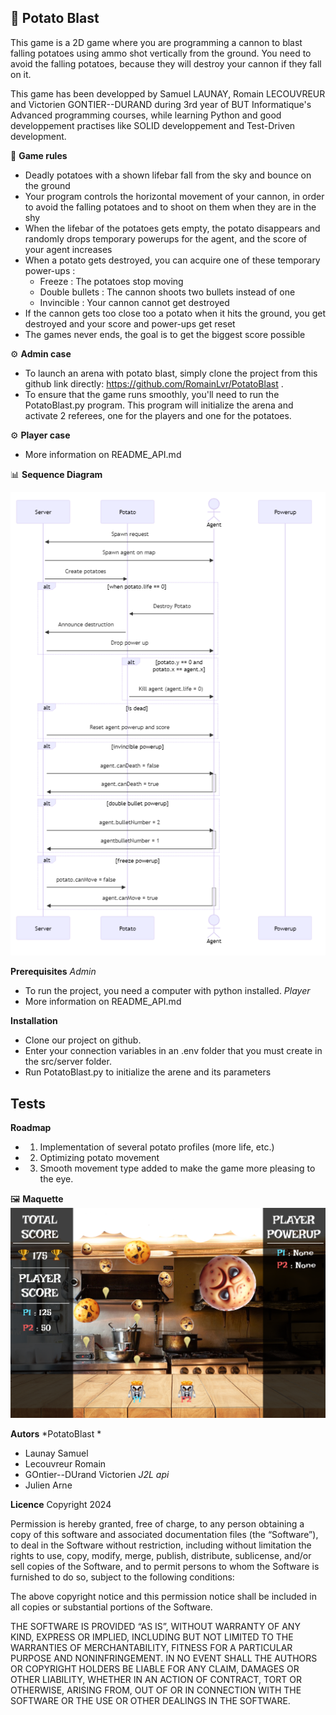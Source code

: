## 🥔 **Potato Blast**

This game is a 2D game where you are programming a cannon to blast falling potatoes using ammo shot vertically from the ground. You need to avoid the falling potatoes, because they will destroy your cannon if they fall on it. 

This game has been developped by Samuel LAUNAY, Romain LECOUVREUR and Victorien GONTIER--DURAND during 3rd year of BUT Informatique's Advanced programming courses, while learning Python and good developpement practises like SOLID developpement and Test-Driven development.
	
🎲 **Game rules**
- Deadly potatoes with a shown lifebar fall from the sky and bounce on the ground 
- Your program controls the horizontal movement of your cannon, in order to avoid the falling potatoes and to shoot on them when they are in the shy
- When the lifebar of the potatoes gets empty, the potato disappears and randomly drops temporary powerups for the agent, and the score of your agent increases
- When a potato gets destroyed, you can acquire one of these temporary power-ups : 
	* Freeze : The potatoes stop moving
	* Double bullets : The cannon shoots two bullets instead of one
	* Invincible : Your cannon cannot get destroyed
- If the cannon gets too close too a potato when it hits the ground, you get destroyed and your score and power-ups get reset
- The games never ends, the goal is to get the biggest score possible

⚙ **Admin case**
- To launch an arena with potato blast, simply clone the project from this github link directly: https://github.com/RomainLvr/PotatoBlast .
- To ensure that the game runs smoothly, you'll need to run the PotatoBlast.py program. This program will initialize the arena and activate 2 referees, one for the players and one for the potatoes.

⚙ **Player case**
- More information on README_API.md

📊 **Sequence Diagram**

![Sequence diagram](https://github.com/RomainLvr/PotatoBlast/blob/main/doc/sequence.png)

**Prerequisites**
*Admin*
- To run the project, you need a computer with python installed.
*Player*
- More information on README_API.md

**Installation**
- Clone our project on github.
- Enter your connection variables in an .env folder that you must create in the src/server folder.
- Run PotatoBlast.py to initialize the arene and its parameters

**Tests**
- 

**Roadmap**
- 1. Implementation of several potato profiles (more life, etc.)
- 2. Optimizing potato movement
- 3. Smooth movement type added to make the game more pleasing to the eye.

🖼️ **Maquette**
![Maquette](https://github.com/RomainLvr/PotatoBlast/blob/main/doc/maquette.png)

**Autors**
*PotatoBlast *
- Launay Samuel
- Lecouvreur Romain
- GOntier--DUrand Victorien
*J2L api*
- Julien Arne

**Licence**
Copyright 2024

Permission is hereby granted, free of charge, to any person obtaining a copy of this software and associated documentation files (the “Software”), to deal in the Software without restriction, including without limitation the rights to use, copy, modify, merge, publish, distribute, sublicense, and/or sell copies of the Software, and to permit persons to whom the Software is furnished to do so, subject to the following conditions:

The above copyright notice and this permission notice shall be included in all copies or substantial portions of the Software.

THE SOFTWARE IS PROVIDED “AS IS”, WITHOUT WARRANTY OF ANY KIND, EXPRESS OR IMPLIED, INCLUDING BUT NOT LIMITED TO THE WARRANTIES OF MERCHANTABILITY, FITNESS FOR A PARTICULAR PURPOSE AND NONINFRINGEMENT. IN NO EVENT SHALL THE AUTHORS OR COPYRIGHT HOLDERS BE LIABLE FOR ANY CLAIM, DAMAGES OR OTHER LIABILITY, WHETHER IN AN ACTION OF CONTRACT, TORT OR OTHERWISE, ARISING FROM, OUT OF OR IN CONNECTION WITH THE SOFTWARE OR THE USE OR OTHER DEALINGS IN THE SOFTWARE.
